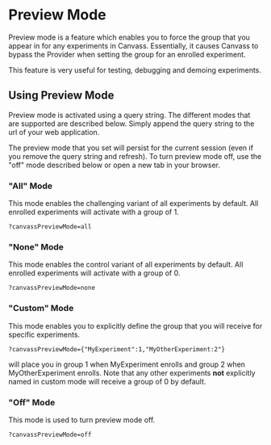 # Preview Mode
Preview mode is a feature which enables you to force the group that you appear in for any experiments in Canvass. Essentially, it causes Canvass to bypass the Provider when setting the group for an enrolled experiment.

This feature is very useful for testing, debugging and demoing experiments.

## Using Preview Mode
Preview mode is activated using a query string. The different modes that are supported are described below. Simply append the query string to the url of your web application.

The preview mode that you set will persist for the current session (even if you remove the query string and refresh). To turn preview mode off, use the "off" mode described below or open a new tab in your browser.

### "All" Mode
This mode enables the challenging variant of all experiments by default. All enrolled experiments will activate with a group of 1.

`?canvassPreviewMode=all`

### "None" Mode
This mode enables the control variant of all experiments by default. All enrolled experiments will activate with a group of 0.

`?canvassPreviewMode=none`

### "Custom" Mode
This mode enables you to explicitly define the group that you will receive for specific experiments.

`?canvassPreviewMode={"MyExperiment":1,"MyOtherExperiment:2"}`

will place you in group 1 when MyExperiment enrolls and group 2 when MyOtherExperiment enrolls. Note that any other experiments **not** explicitly named in custom mode will receive a group of 0 by default.

### "Off" Mode
This mode is used to turn preview mode off.

`?canvassPreviewMode=off`
